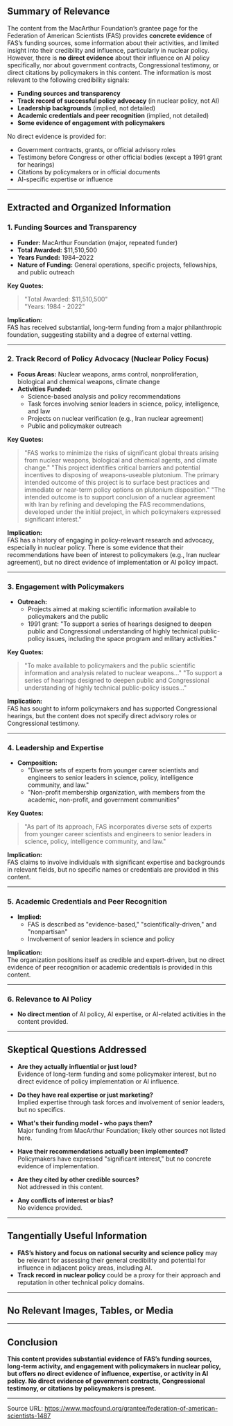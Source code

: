 ## Summary of Relevance

The content from the MacArthur Foundation’s grantee page for the Federation of American Scientists (FAS) provides **concrete evidence** of FAS’s funding sources, some information about their activities, and limited insight into their credibility and influence, particularly in nuclear policy. However, there is **no direct evidence** about their influence on AI policy specifically, nor about government contracts, Congressional testimony, or direct citations by policymakers in this content. The information is most relevant to the following credibility signals:

- **Funding sources and transparency**
- **Track record of successful policy advocacy** (in nuclear policy, not AI)
- **Leadership backgrounds** (implied, not detailed)
- **Academic credentials and peer recognition** (implied, not detailed)
- **Some evidence of engagement with policymakers**

No direct evidence is provided for:
- Government contracts, grants, or official advisory roles
- Testimony before Congress or other official bodies (except a 1991 grant for hearings)
- Citations by policymakers or in official documents
- AI-specific expertise or influence

---

## Extracted and Organized Information

### 1. Funding Sources and Transparency

- **Funder:** MacArthur Foundation (major, repeated funder)
- **Total Awarded:** $11,510,500
- **Years Funded:** 1984–2022
- **Nature of Funding:** General operations, specific projects, fellowships, and public outreach

**Key Quotes:**
> "Total Awarded: $11,510,500"  
> "Years: 1984 - 2022"

**Implication:**  
FAS has received substantial, long-term funding from a major philanthropic foundation, suggesting stability and a degree of external vetting.

---

### 2. Track Record of Policy Advocacy (Nuclear Policy Focus)

- **Focus Areas:** Nuclear weapons, arms control, nonproliferation, biological and chemical weapons, climate change
- **Activities Funded:**  
    - Science-based analysis and policy recommendations
    - Task forces involving senior leaders in science, policy, intelligence, and law
    - Projects on nuclear verification (e.g., Iran nuclear agreement)
    - Public and policymaker outreach

**Key Quotes:**
> "FAS works to minimize the risks of significant global threats arising from nuclear weapons, biological and chemical agents, and climate change."
> "This project identifies critical barriers and potential incentives to disposing of weapons-useable plutonium. The primary intended outcome of this project is to surface best practices and immediate or near-term policy options on plutonium disposition."
> "The intended outcome is to support conclusion of a nuclear agreement with Iran by refining and developing the FAS recommendations, developed under the initial project, in which policymakers expressed significant interest."

**Implication:**  
FAS has a history of engaging in policy-relevant research and advocacy, especially in nuclear policy. There is some evidence that their recommendations have been of interest to policymakers (e.g., Iran nuclear agreement), but no direct evidence of implementation or AI policy impact.

---

### 3. Engagement with Policymakers

- **Outreach:**  
    - Projects aimed at making scientific information available to policymakers and the public
    - 1991 grant: "To support a series of hearings designed to deepen public and Congressional understanding of highly technical public-policy issues, including the space program and military activities."

**Key Quotes:**
> "To make available to policymakers and the public scientific information and analysis related to nuclear weapons..."
> "To support a series of hearings designed to deepen public and Congressional understanding of highly technical public-policy issues..."

**Implication:**  
FAS has sought to inform policymakers and has supported Congressional hearings, but the content does not specify direct advisory roles or Congressional testimony.

---

### 4. Leadership and Expertise

- **Composition:**  
    - "Diverse sets of experts from younger career scientists and engineers to senior leaders in science, policy, intelligence community, and law."
    - "Non-profit membership organization, with members from the academic, non-profit, and government communities"

**Key Quotes:**
> "As part of its approach, FAS incorporates diverse sets of experts from younger career scientists and engineers to senior leaders in science, policy, intelligence community, and law."

**Implication:**  
FAS claims to involve individuals with significant expertise and backgrounds in relevant fields, but no specific names or credentials are provided in this content.

---

### 5. Academic Credentials and Peer Recognition

- **Implied:**  
    - FAS is described as "evidence-based," "scientifically-driven," and "nonpartisan"
    - Involvement of senior leaders in science and policy

**Implication:**  
The organization positions itself as credible and expert-driven, but no direct evidence of peer recognition or academic credentials is provided in this content.

---

### 6. Relevance to AI Policy

- **No direct mention** of AI policy, AI expertise, or AI-related activities in the content provided.

---

## Skeptical Questions Addressed

- **Are they actually influential or just loud?**  
  Evidence of long-term funding and some policymaker interest, but no direct evidence of policy implementation or AI influence.

- **Do they have real expertise or just marketing?**  
  Implied expertise through task forces and involvement of senior leaders, but no specifics.

- **What's their funding model - who pays them?**  
  Major funding from MacArthur Foundation; likely other sources not listed here.

- **Have their recommendations actually been implemented?**  
  Policymakers have expressed "significant interest," but no concrete evidence of implementation.

- **Are they cited by other credible sources?**  
  Not addressed in this content.

- **Any conflicts of interest or bias?**  
  No evidence provided.

---

## Tangentially Useful Information

- **FAS’s history and focus on national security and science policy** may be relevant for assessing their general credibility and potential for influence in adjacent policy areas, including AI.
- **Track record in nuclear policy** could be a proxy for their approach and reputation in other technical policy domains.

---

## No Relevant Images, Tables, or Media

---

## Conclusion

**This content provides substantial evidence of FAS’s funding sources, long-term activity, and engagement with policymakers in nuclear policy, but offers no direct evidence of influence, expertise, or activity in AI policy. No direct evidence of government contracts, Congressional testimony, or citations by policymakers is present.**

---

Source URL: https://www.macfound.org/grantee/federation-of-american-scientists-1487
